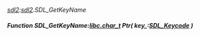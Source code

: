 _[sdl2](../../modules/sdl2/sdl2-module.md):[sdl2](../../modules/sdl2/sdl2-module.md).SDL\_GetKeyName_
##### Function SDL\_GetKeyName:[libc.char_t](../../modules/libc/libc-char_t.md) Ptr( key_:[SDL_Keycode](../../modules/sdl2/sdl2-sdl_keycode.md) )
